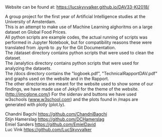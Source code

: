 Website can be found at: https://lucskyvvalker.github.io/DAV33-KI2018/ 

A group project for the first year of Artificial Intelligence studies at the University of Amsterdam.\
This is an attempt to make use of Machine Learning alghoritms on a large dataset on Global Food Prices.\
All python scripts are example codes, the actual running of scripts was performed in Jupyter Notebook, but for compatibility reasons these were translated from .ipynb to .py for the Git Documentation.\
  The /dataset directory contains python scripts that were used to clean the dataset.\
  The /analytics directory contains python scripts that were used for analyzing the datasets.\
  The /docs directory contains the  "logboek.pdf", "TechnicalRapportDAV.pdf" and graphs used on the website and in the Rapport.\
The other directories are meant for the website used to show some of our findings, we have made use of Jekyll for the theme of the website.(http://jmcglone.com/) For the sidenav and buttons we have used w3schools (www.w3school.com) and the plots found in /maps are generated with plotly (plot.ly).

  
  
  Chandni Bagchi https://github.com/ChandniBagchi \
  Stijn Hamerslag https://github.com/DCHamerslag \
  Emiel Sanders https://github.com/EmielDavid \
  Luc Vink https://github.com/LucSkyvvalker 
